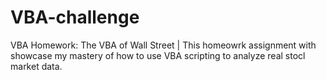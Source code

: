 # VBA-challenge
VBA Homework: The VBA of Wall Street | 
This homeowrk assignment with showcase my mastery of how to use VBA scripting to analyze real stocl market data.
